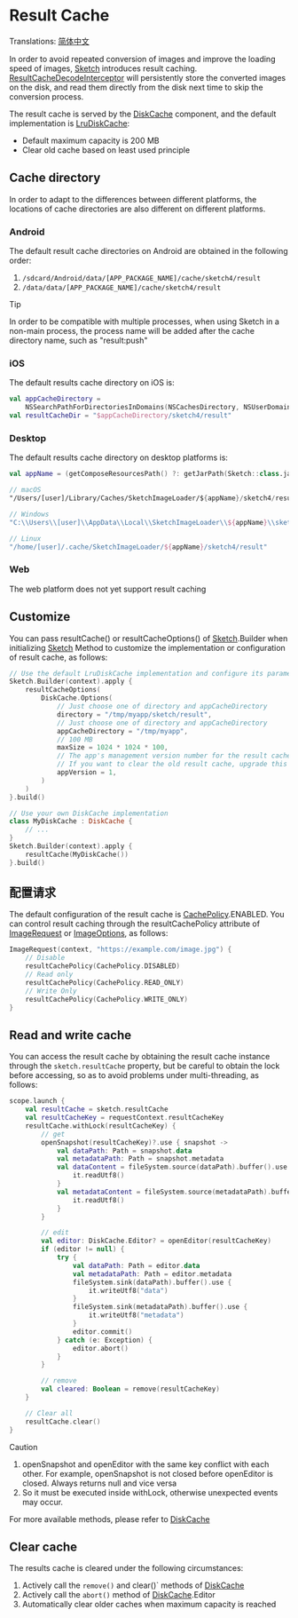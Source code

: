 # Result Cache

Translations: [简体中文](result_cache_zh.md)

In order to avoid repeated conversion of images and improve the loading speed of images, [Sketch]
introduces result caching. [ResultCacheDecodeInterceptor] will persistently store the converted
images on the disk, and read them directly from the disk next time to skip the conversion process.

The result cache is served by the [DiskCache] component, and the default implementation
is [LruDiskCache]:

* Default maximum capacity is 200 MB
* Clear old cache based on least used principle

## Cache directory

In order to adapt to the differences between different platforms, the locations of cache directories
are also different on different platforms.

### Android

The default result cache directories on Android are obtained in the following order:

1. `/sdcard/Android/data/[APP_PACKAGE_NAME]/cache/sketch4/result`
2. `/data/data/[APP_PACKAGE_NAME]/cache/sketch4/result`

> [!TIP]
> In order to be compatible with multiple processes, when using Sketch in a non-main process, the
> process name will be added after the cache directory name, such as "result:push"

### iOS

The default results cache directory on iOS is:

```kotlin
val appCacheDirectory =
    NSSearchPathForDirectoriesInDomains(NSCachesDirectory, NSUserDomainMask, true).first() as String
val resultCacheDir = "$appCacheDirectory/sketch4/result"
```

### Desktop

The default results cache directory on desktop platforms is:

```kotlin
val appName = (getComposeResourcesPath() ?: getJarPath(Sketch::class.java)).md5()

// macOS
"/Users/[user]/Library/Caches/SketchImageLoader/${appName}/sketch4/result"

// Windows
"C:\\Users\\[user]\\AppData\\Local\\SketchImageLoader\\${appName}\\sketch4/result\\Cache"

// Linux
"/home/[user]/.cache/SketchImageLoader/${appName}/sketch4/result"
```

### Web

The web platform does not yet support result caching

## Customize

You can pass resultCache() or resultCacheOptions() of [Sketch].Builder when initializing [Sketch]
Method to customize the implementation or configuration of result cache, as follows:

```kotlin
// Use the default LruDiskCache implementation and configure its parameters
Sketch.Builder(context).apply {
    resultCacheOptions(
        DiskCache.Options(
            // Just choose one of directory and appCacheDirectory
            directory = "/tmp/myapp/sketch/result",
            // Just choose one of directory and appCacheDirectory
            appCacheDirectory = "/tmp/myapp",
            // 100 MB
            maxSize = 1024 * 1024 * 100,
            // The app's management version number for the result cache. 
            // If you want to clear the old result cache, upgrade this version number.
            appVersion = 1,
        )
    )
}.build()

// Use your own DiskCache implementation
class MyDiskCache : DiskCache {
    // ...
}
Sketch.Builder(context).apply {
    resultCache(MyDiskCache())
}.build()
```

## 配置请求

The default configuration of the result cache is [CachePolicy].ENABLED. You can control result caching through the resultCachePolicy
attribute of [ImageRequest] or [ImageOptions], as follows:

```kotlin
ImageRequest(context, "https://example.com/image.jpg") {
    // Disable
    resultCachePolicy(CachePolicy.DISABLED)
    // Read only
    resultCachePolicy(CachePolicy.READ_ONLY)
    // Write Only
    resultCachePolicy(CachePolicy.WRITE_ONLY)
}
```

## Read and write cache

You can access the result cache by obtaining the result cache instance through
the `sketch.resultCache` property, but be careful to obtain the lock before accessing, so as to
avoid problems under multi-threading, as follows:

```kotlin
scope.launch {
    val resultCache = sketch.resultCache
    val resultCacheKey = requestContext.resultCacheKey
    resultCache.withLock(resultCacheKey) {
        // get
        openSnapshot(resultCacheKey)?.use { snapshot ->
            val dataPath: Path = snapshot.data
            val metadataPath: Path = snapshot.metadata
            val dataContent = fileSystem.source(dataPath).buffer().use {
                it.readUtf8()
            }
            val metadataContent = fileSystem.source(metadataPath).buffer().use {
                it.readUtf8()
            }
        }

        // edit
        val editor: DiskCache.Editor? = openEditor(resultCacheKey)
        if (editor != null) {
            try {
                val dataPath: Path = editor.data
                val metadataPath: Path = editor.metadata
                fileSystem.sink(dataPath).buffer().use {
                    it.writeUtf8("data")
                }
                fileSystem.sink(metadataPath).buffer().use {
                    it.writeUtf8("metadata")
                }
                editor.commit()
            } catch (e: Exception) {
                editor.abort()
            }
        }

        // remove
        val cleared: Boolean = remove(resultCacheKey)
    }

    // Clear all
    resultCache.clear()
}
```

> [!CAUTION]
> 1. openSnapshot and openEditor with the same key conflict with each other. For example,
     openSnapshot is not closed before openEditor is closed. Always returns null and vice versa
> 2. So it must be executed inside withLock, otherwise unexpected events may occur.

For more available methods, please refer to [DiskCache]

## Clear cache

The results cache is cleared under the following circumstances:

1. Actively call the `remove()` and clear()` methods of [DiskCache]
2. Actively call the `abort()` method of [DiskCache].Editor
3. Automatically clear older caches when maximum capacity is reached

[Sketch]: ../../sketch-core/src/commonMain/kotlin/com/github/panpf/sketch/Sketch.kt

[DiskCache]: ../../sketch-core/src/commonMain/kotlin/com/github/panpf/sketch/cache/DiskCache.kt

[LruDiskCache]: ../../sketch-core/src/commonMain/kotlin/com/github/panpf/sketch/cache/LruDiskCache.kt

[ImageRequest]: ../../sketch-core/src/commonMain/kotlin/com/github/panpf/sketch/request/ImageRequest.kt

[ImageOptions]: ../../sketch-core/src/commonMain/kotlin/com/github/panpf/sketch/request/ImageOptions.kt

[HttpUriFetcher]: ../../sketch-core/src/commonMain/kotlin/com/github/panpf/sketch/fetch/HttpUriFetcher.kt

[ResultCacheDecodeInterceptor]: ../../sketch-core/src/commonMain/kotlin/com/github/panpf/sketch/cache/internal/ResultCacheDecodeInterceptor.kt

[CachePolicy]: ../../sketch-core/src/commonMain/kotlin/com/github/panpf/sketch/cache/CachePolicy.kt